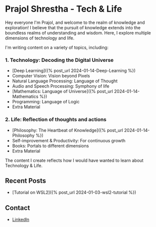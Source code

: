 # Prajol Shrestha - Tech & Life

Hey everyone I'm Prajol, and welcome to the realm of knowledge and exploration! I believe that the pursuit of knowledge extends into the boundless realms of understanding and wisdom. Here, I explore multiple dimensions of technology and life. 

I'm writing content on a variety of topics, including:

### 1. Technology: Decoding the Digital Universe
- [Deep Learning]({% post_url 2024-01-14-Deep-Learning %})
- Computer Vision: Vision beyond Pixels
- Natural Language Processing: Language of Thought
- Audio and Speech Processing: Symphony of life
- [Mathematics: Language of Universe]({% post_url 2024-01-14-Mathematics %})
- Programming: Language of Logic
- Extra Material
  
### 2. Life: Reflection of thoughts and actions
- [Philosophy: The Heartbeat of Knowledge]({% post_url 2024-01-14-Philosophy %})
- Self-improvement & Productivity: For continuous growth
- Books: Portals to different dimensions
- Extra Material

The content I create reflects how I would have wanted to learn about Technology & Life.


## Recent Posts

- [Tutorial on WSL2]({% post_url 2024-01-03-wsl2-tutorial %})


## Contact
- [Linkedln](https://www.linkedin.com/in/prajolshresthaa/)
